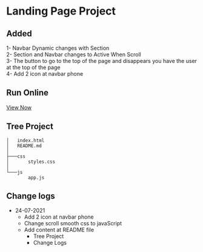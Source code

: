 # Landing Page Project

## Added

1- Navbar Dynamic changes with Section  
2- Section and Navbar changes to Active When Scroll  
3- The button to go to the top of the page and disappears you have the user at the top of the page  
4- Add 2 icon at navbar phone  

## Run Online

[View Now](https://zakaria-shahen.github.io/myLandingPage)

## Tree Project

    │   index.html
    │   README.md
    │
    ├───css
    │       styles.css
    │
    └───js
            app.js

## Change logs

- 24-07-2021
  - Add 2 icon at navbar phone
  - Change scroll smooth css to javaScript
  - Add content at README file
    - Tree Project
    - Change Logs
